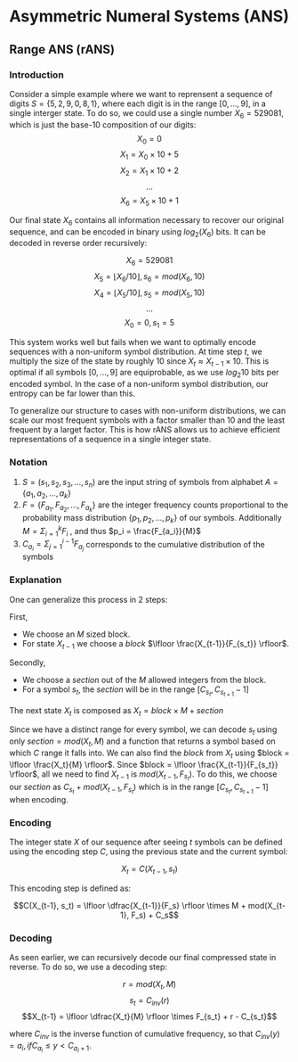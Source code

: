 # Asymmetric Numeral Systems (ANS)

## Range ANS (rANS)

### Introduction
Consider a simple example where we want to reprensent a sequence of digits $S = \{ 5, 2, 9, 0, 8, 1 \}$, where each digit is in the range $[0, ..., 9]$, in a single interger state. To do so, we could use a single number $X_6 = 529081$, which is just the base-10 composition of our digits:
$$X_0 = 0$$
$$X_1 = X_0 \times 10 + 5$$
$$X_2 = X_1 \times 10 + 2$$
$$...$$
$$X_6 = X_5 \times 10 + 1$$

Our final state $X_6$ contains all information necessary to recover our original sequence, and can be encoded in binary using $log_2(X_6)$ bits. It can be decoded in reverse order recursively:

$$X_6 = 529081$$
$$X_5 = \lfloor X_6/10 \rfloor, s_6 = mod(X_6, 10)$$
$$X_4 = \lfloor X_5/10 \rfloor, s_5 = mod(X_5, 10)$$
$$...$$
$$X_0 = 0, s_1 = 5$$

This system works well but fails when we want to optimally encode sequences with a non-uniform symbol distribution. At time step $t$, we multiply the size of the state by roughly 10 since $X_t \approx X_{t-1} \times 10$. This is optimal if all symbols $[0, ..., 9]$ are equiprobable, as we use $log_2 10$ bits per encoded symbol. In the case of a non-uniform symbol distribution, our entropy can be far lower than this.

To generalize our structure to cases with non-uniform distributions, we can scale our most frequent symbols with a factor smaller than 10 and the least frequent by a larget factor. This is how rANS allows us to achieve efficient representations of a sequence in a single integer state.

### Notation

1. $S = (s_1, s_2, s_3, ..., s_n)$ are the input string of symbols from alphabet $A = \{a_1, a_2, ..., a_k\}$
2. $F = \{F_{a_1}, F_{a_2}, ..., F_{a_k}\}$ are the integer frequency counts proportional to the probability mass distribution $\{p_1, p_2, ..., p_k\}$ of our symbols. Additionally $M = \Sigma^{k}_{i=1}F_i$ , and thus $p_i = \frac{F_{a_i}}{M}$
3. $C_{a_i} = \Sigma^{i-1}_{j=1}F_{a_j}$ corresponds to the cumulative distribution of the symbols

### Explanation

One can generalize this process in 2 steps:

First,
- We choose an $M$ sized block.
- For state $X_{t-1}$ we choose a $block$ $\lfloor \frac{X_{t-1}}{F_{s_t}} \rfloor$.

Secondly,
- We choose a $section$ out of the $M$ allowed integers from the block.
- For a symbol $s_t$, the $section$ will be in the range $[C_{s_t}, C_{s_{t+1}} - 1]$

The next state $X_t$ is composed as $X_t = block \times M + section$

Since we have a distinct range for every symbol, we can decode $s_t$ using only $section = mod(X_t, M)$ and a function that returns a symbol based on which $C$ range it falls into. We can also find the $block$ from $X_t$ using $block = \lfloor \frac{X_t}{M} \rfloor$. Since $block = \lfloor \frac{X_{t-1}}{F_{s_t}} \rfloor$, all we need to find $X_{t-1}$ is $mod(X_{t-1}, F_{s_t})$. To do this, we choose our $section$ as $C_{s_t} + mod(X_{t-1}, F_{s_t})$ which is in the range $[C_{s_t}, C_{s_{t+1}}-1]$ when encoding.

### Encoding
The integer state $X$ of our sequence after seeing $t$ symbols can be defined using the encoding step $C$, using the previous state and the current symbol:

$$X_t = C(X_{t-1}, s_t)$$

This encoding step is defined as:

$$C(X_{t-1}, s_t) = \lfloor \dfrac{X_{t-1}}{F_s} \rfloor \times M + mod(X_{t-1}, F_s) + C_s$$

### Decoding

As seen earlier, we can recursively decode our final compressed state in reverse. To do so, we use a decoding step:

$$r = mod(X_t, M)$$
$$s_t = C_{inv}(r)$$
$$X_{t-1} = \lfloor \dfrac{X_t}{M} \rfloor \times F_{s_t} + r - C_{s_t}$$

where $C_{inv}$ is the inverse function of cumulative frequency, so that $C_{inv}(y) = a_i, if C_{a_i} \le y < C_{a_i+1}$.